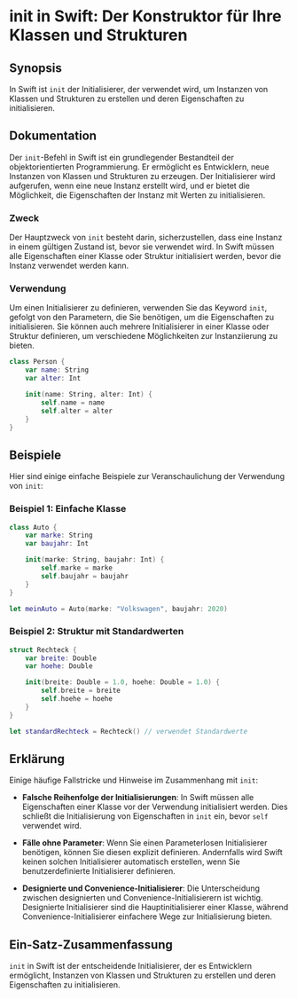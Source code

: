 <!--
Meta Description: # init in Swift: Der Konstruktor für Ihre Klassen und Strukturen ## Synopsis In Swift ist `init` der Initialisierer, der verwendet wird, um Instanzen ...
Meta Keywords: der, init, initialisierer, swift, und
-->

# init in Swift: Der Konstruktor für Ihre Klassen und Strukturen

## Synopsis
In Swift ist `init` der Initialisierer, der verwendet wird, um Instanzen von Klassen und Strukturen zu erstellen und deren Eigenschaften zu initialisieren.

## Dokumentation
Der `init`-Befehl in Swift ist ein grundlegender Bestandteil der objektorientierten Programmierung. Er ermöglicht es Entwicklern, neue Instanzen von Klassen und Strukturen zu erzeugen. Der Initialisierer wird aufgerufen, wenn eine neue Instanz erstellt wird, und er bietet die Möglichkeit, die Eigenschaften der Instanz mit Werten zu initialisieren.

### Zweck
Der Hauptzweck von `init` besteht darin, sicherzustellen, dass eine Instanz in einem gültigen Zustand ist, bevor sie verwendet wird. In Swift müssen alle Eigenschaften einer Klasse oder Struktur initialisiert werden, bevor die Instanz verwendet werden kann.

### Verwendung
Um einen Initialisierer zu definieren, verwenden Sie das Keyword `init`, gefolgt von den Parametern, die Sie benötigen, um die Eigenschaften zu initialisieren. Sie können auch mehrere Initialisierer in einer Klasse oder Struktur definieren, um verschiedene Möglichkeiten zur Instanziierung zu bieten.

```swift
class Person {
    var name: String
    var alter: Int

    init(name: String, alter: Int) {
        self.name = name
        self.alter = alter
    }
}
```

## Beispiele
Hier sind einige einfache Beispiele zur Veranschaulichung der Verwendung von `init`:

### Beispiel 1: Einfache Klasse
```swift
class Auto {
    var marke: String
    var baujahr: Int

    init(marke: String, baujahr: Int) {
        self.marke = marke
        self.baujahr = baujahr
    }
}

let meinAuto = Auto(marke: "Volkswagen", baujahr: 2020)
```

### Beispiel 2: Struktur mit Standardwerten
```swift
struct Rechteck {
    var breite: Double
    var hoehe: Double

    init(breite: Double = 1.0, hoehe: Double = 1.0) {
        self.breite = breite
        self.hoehe = hoehe
    }
}

let standardRechteck = Rechteck() // verwendet Standardwerte
```

## Erklärung
Einige häufige Fallstricke und Hinweise im Zusammenhang mit `init`:

- **Falsche Reihenfolge der Initialisierungen**: In Swift müssen alle Eigenschaften einer Klasse vor der Verwendung initialisiert werden. Dies schließt die Initialisierung von Eigenschaften in `init` ein, bevor `self` verwendet wird.
  
- **Fälle ohne Parameter**: Wenn Sie einen Parameterlosen Initialisierer benötigen, können Sie diesen explizit definieren. Andernfalls wird Swift keinen solchen Initialisierer automatisch erstellen, wenn Sie benutzerdefinierte Initialisierer definieren.

- **Designierte und Convenience-Initialisierer**: Die Unterscheidung zwischen designierten und Convenience-Initialisierern ist wichtig. Designierte Initialisierer sind die Hauptinitialisierer einer Klasse, während Convenience-Initialisierer einfachere Wege zur Initialisierung bieten.

## Ein-Satz-Zusammenfassung
`init` in Swift ist der entscheidende Initialisierer, der es Entwicklern ermöglicht, Instanzen von Klassen und Strukturen zu erstellen und deren Eigenschaften zu initialisieren.